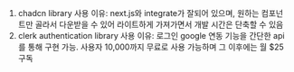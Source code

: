 1. chadcn library 사용 이유: next.js와 integrate가 잘되어 있으며, 원하는 컴포넌트만 골라서 다운받을 수 있어 라이트하게 가져가면서 개발 시간은 단축할 수 있음
2. clerk authentication library 사용 이유: 로그인 google 연동 기능을 간단한 api를 통해 구현 가능. 사용자 10,000까지 무료로 사용 가능하며 그 이후에는 월 $25 구독